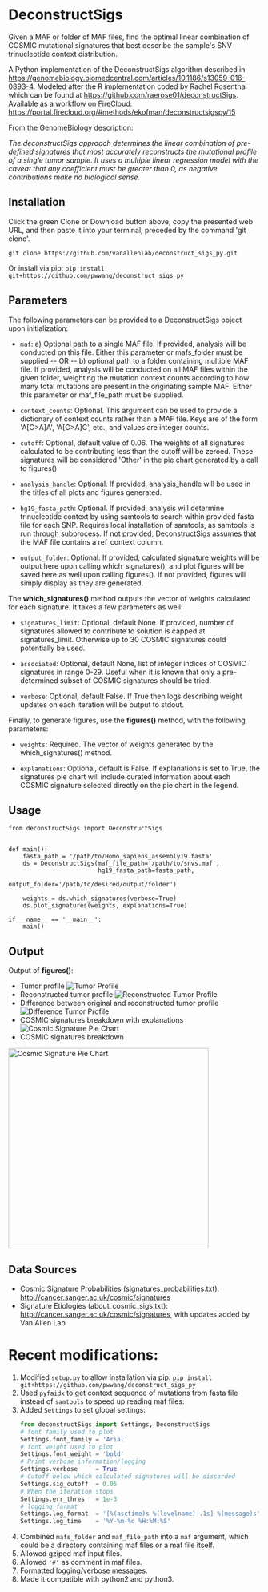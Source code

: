 # DeconstructSigs
Given a MAF or folder of MAF files, find the optimal linear combination of COSMIC mutational signatures that best
describe the sample's SNV trinucleotide context distribution.  

A Python implementation of the DeconstructSigs algorithm described in
https://genomebiology.biomedcentral.com/articles/10.1186/s13059-016-0893-4. Modeled after the R implementation
coded by Rachel Rosenthal which can be found at https://github.com/raerose01/deconstructSigs. Available as a workflow on FireCloud: https://portal.firecloud.org/#methods/ekofman/deconstructsigspy/15

From the GenomeBiology description:

*The deconstructSigs approach determines the linear combination of pre-defined signatures that most accurately
reconstructs the mutational profile of a single tumor sample. It uses a multiple linear regression model with
the caveat that any coefficient must be greater than 0, as negative contributions make no biological sense.*

Installation
------------
Click the green Clone or Download button above, copy the presented web URL, and then paste it into your terminal, preceded by the command 'git clone'.

  `git clone https://github.com/vanallenlab/deconstruct_sigs_py.git`
  
 Or install via pip: 
   `pip install git+https://github.com/pwwang/deconstruct_sigs_py`

Parameters
----------
The following parameters can be provided to a DeconstructSigs object upon initialization:

* `maf`: a) Optional path to a single MAF file. If provided, analysis will be conducted on this file. Either this parameter or mafs_folder must be supplied -- OR -- b) optional path to a folder containing multiple MAF file. If provided, analysis will be conducted on all MAF files within the given folder, weighting the mutation context counts according to how many total mutations are present in the originating sample MAF. Either this parameter or maf_file_path must be supplied.

* `context_counts`: Optional. This argument can be used to provide a dictionary of context counts rather than a MAF file. Keys are of the form 'A[C>A]A', 'A[C>A]C', etc., and values are integer counts.

* `cutoff`: Optional, default value of 0.06. The weights of all signatures calculated to be contributing less than the cutoff will be zeroed. These signatures will be considered 'Other' in the pie chart generated by a call to figures()

* `analysis_handle`: Optional. If provided, analysis_handle will be used in the titles of all plots and figures generated.

* `hg19_fasta_path`: Optional. If provided, analysis will determine trinucleotide context by using samtools to search within provided fasta file for each SNP. Requires local installation of samtools, as samtools is run through subprocess. If not provided, DeconstructSigs assumes that the MAF file contains a ref_context column.

* `output_folder`: Optional. If provided, calculated signature weights will be output here upon calling which_signatures(), and plot figures will be saved here as well upon calling figures(). If not provided, figures will simply display as they are generated.

The **which_signatures()** method outputs the vector of weights calculated for each signature. It takes a few parameters as well:

* `signatures_limit`: Optional, default None. If provided, number of signatures allowed to contribute to solution is capped at signatures_limit. Otherwise up to 30 COSMIC signatures could potentially be used.

* `associated`: Optional, default None, list of integer indices of COSMIC signatures in range 0-29. Useful when it is known that only a pre-determined subset of COSMIC signatures should be tried.

* `verbose`: Optional, default False. If True then logs describing weight updates on each iteration will be output to stdout.


Finally, to generate figures, use the **figures()** method, with the following parameters:

* `weights`: Required. The vector of weights generated by the which_signatures() method.

* `explanations`: Optional, default is False. If explanations is set to True, the signatures pie chart will include curated information about each COSMIC signature selected directly on the pie chart in the legend.

Usage
-----
```
from deconstructSigs import DeconstructSigs


def main():
    fasta_path = '/path/to/Homo_sapiens_assembly19.fasta'
    ds = DeconstructSigs(maf_file_path='/path/to/snvs.maf',
                         hg19_fasta_path=fasta_path,
                         output_folder='/path/to/desired/output/folder')

    weights = ds.which_signatures(verbose=True)
    ds.plot_signatures(weights, explanations=True)

if __name__ == '__main__':
    main()
```

Output
------
Output of **figures()**:
* Tumor profile
![Tumor Profile](deconstructSigs/example_plots/tumor_profile.png)
* Reconstructed tumor profile
![Reconstructed Tumor Profile](deconstructSigs/example_plots/reconstructed_tumor_profile.png)
* Difference between original and reconstructed tumor profile
![Difference Tumor Profile](deconstructSigs/example_plots/profile_differences.png)
* COSMIC signatures breakdown with explanations
![Cosmic Signature Pie Chart](deconstructSigs/example_plots/cosmic_signature_pie_with_explanations.png)
* COSMIC signatures breakdown
<img src="deconstructSigs/example_plots/cosmic_signature_pie.png" alt="Cosmic Signature Pie Chart" height="400px">

Data Sources
------------
* Cosmic Signature Probabilities (signatures_probabilities.txt): http://cancer.sanger.ac.uk/cosmic/signatures
* Signature Etiologies (about_cosmic_sigs.txt): http://cancer.sanger.ac.uk/cosmic/signatures, with updates added by Van Allen Lab

# Recent modifications:
1. Modified `setup.py` to allow installation via pip: `pip install git+https://github.com/pwwang/deconstruct_sigs_py`
2. Used `pyfaidx` to get context sequence of mutations from fasta file instead of `samtools` to speed up reading maf files.
3. Added `Settings` to set global settings:
   ```python
   from deconstructSigs import Settings, DeconstructSigs
   # font family used to plot
   Settings.font_family = 'Arial'
   # font weight used to plot
   Settings.font_weight = 'bold'
   # Print verbose information/logging
   Settings.verbose     = True
   # Cutoff below which calculated signatures will be discarded
   Settings.sig_cutoff  = 0.05
   # When the iteration stops
   Settings.err_thres   = 1e-3
   # logging format
   Settings.log_format  = '[%(asctime)s %(levelname)-.1s] %(message)s'
   Settings.log_time    = '%Y-%m-%d %H:%M:%S'
   ```
4. Combined `mafs_folder` and `maf_file_path` into a `maf` argument, which could be a directory containing maf files or a maf file itself.
5. Allowed gziped maf input files.
6. Allowed `'#'` as comment in maf files.
7. Formatted logging/verbose messages.
8. Made it compatible with python2 and python3.
